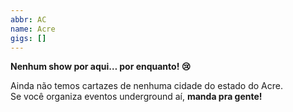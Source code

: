 ```yaml
---
abbr: AC
name: Acre
gigs: []
---
```


<div class="no-gigs-message">

**Nenhum show por aqui… por enquanto! 😢**

Ainda não temos cartazes de nenhuma cidade do estado do Acre.  
Se você organiza eventos underground aí, **manda pra gente!**

</div>
